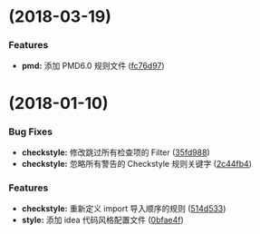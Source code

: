 <a name=""></a>
#  (2018-03-19)


### Features

* **pmd:** 添加 PMD6.0 规则文件 ([fc76d97](https://github.com/nibocn/java-code-quality/commit/fc76d97))

<a name=""></a>
#  (2018-01-10)


### Bug Fixes

* **checkstyle:** 修改跳过所有检查项的 Filter ([35fd988](https://github.com/nibocn/java-code-quality/commit/35fd988))
* **checkstyle:** 忽略所有警告的 Checkstyle 规则关键字 ([2c44fb4](https://github.com/nibocn/java-code-quality/commit/2c44fb4))


### Features

* **checkstyle:** 重新定义 import 导入顺序的规则 ([514d533](https://github.com/nibocn/java-code-quality/commit/514d533))
* **style:** 添加 idea 代码风格配置文件 ([0bfae4f](https://github.com/nibocn/java-code-quality/commit/0bfae4f))




